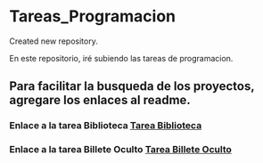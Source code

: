 # Tareas_Programacion
Created new repository.

En este repositorio, iré subiendo las tareas de programacion.
## Para facilitar la busqueda de los proyectos, agregare los enlaces al readme.

### Enlace a la tarea Biblioteca [Tarea Biblioteca](src/BilleteOculto/)
### Enlace a la tarea Billete Oculto [Tarea Billete Oculto](src/BilleteOculto/)

